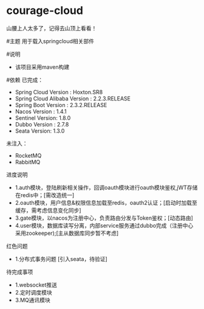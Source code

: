# courage-cloud
山腰上人太多了，记得去山顶上看看！

#主题
用于载入springcloud相关部件

#说明
- 该项目采用maven构建

#依赖
已完成：
- Spring Cloud Version : Hoxton.SR8
- Spring Cloud Alibaba Version : 2.2.3.RELEASE
- Spring Boot Version : 2.3.2.RELEASE
- Nacos Version : 1.4.1
- Sentinel Version: 1.8.0
- Dubbo Version : 2.7.8
- Seata Version: 1.3.0

未注入：
- RocketMQ 
- RabbitMQ  


进度说明
* 1.auth模块，登陆刷新相关操作，回调oauth模块进行oauth模块鉴权,jWT存储在redis中；[需改造统一]
* 2.oauth模块，用户信息&权限信息加载至redis，oauth2认证；[启动时加载至缓存，需考虑信息变化同步]
* 3.gate模块，以nacos为注册中心，负责路由分发与Token鉴权；[动态路由]
* 4.user模块，数据库读写分离，内部service服务通过dubbo完成（注册中心采用zookeeper);[主从数据库同步暂不考虑]

红色问题
* 1.分布式事务问题 [引入seata，待验证]

待完成事项
* 1.websocket推送
* 2.定时调度模块
* 3.MQ通讯模块
